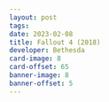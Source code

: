 ```yaml
---
layout: post
tags: 
date: 2023-02-08
title: Fallout 4 (2018)
developer: Bethesda
card-image: 8
card-offset: 65
banner-image: 8
banner-offset: 5
---
```

